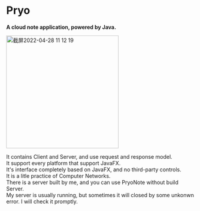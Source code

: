 # Pryo
**A cloud note application, powered by Java.**    
  
<img width="300" alt="截屏2022-04-28 11 12 19" src="https://user-images.githubusercontent.com/41794800/165669134-07e3c2d8-7521-4a33-af83-8c0765ea5873.png">  

It contains Client and Server, and use request and response model.  
It support every platform that support JavaFX.  
It's interface completely based on JavaFX, and no third-party controls.  
It is a litle practice of Computer Networks.  
There is a server built by me, and you can use PryoNote without build Server.  
My server is usually running, but sometimes it will closed by some unkonwn error. I will check it promptly.
